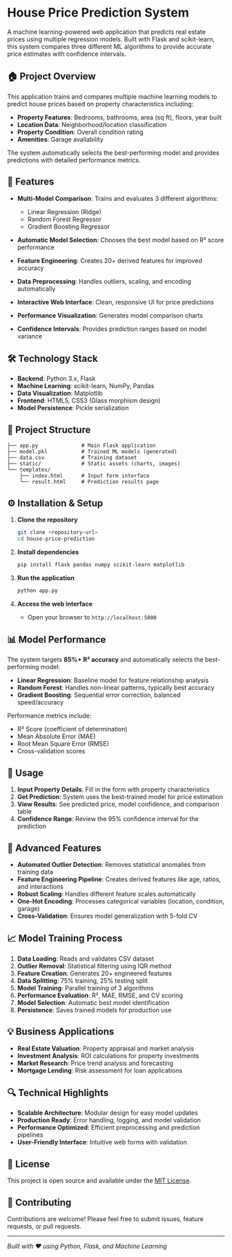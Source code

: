 # House Price Prediction System

A machine learning-powered web application that predicts real estate prices using multiple regression models. Built with Flask and scikit-learn, this system compares three different ML algorithms to provide accurate price estimates with confidence intervals.

## 🏠 Project Overview

This application trains and compares multiple machine learning models to predict house prices based on property characteristics including:

- **Property Features**: Bedrooms, bathrooms, area (sq ft), floors, year built
- **Location Data**: Neighborhood/location classification
- **Property Condition**: Overall condition rating
- **Amenities**: Garage availability

The system automatically selects the best-performing model and provides predictions with detailed performance metrics.

## 🚀 Features

- **Multi-Model Comparison**: Trains and evaluates 3 different algorithms:
  - Linear Regression (Ridge)
  - Random Forest Regressor
  - Gradient Boosting Regressor

- **Automatic Model Selection**: Chooses the best model based on R² score performance
- **Feature Engineering**: Creates 20+ derived features for improved accuracy
- **Data Preprocessing**: Handles outliers, scaling, and encoding automatically
- **Interactive Web Interface**: Clean, responsive UI for price predictions
- **Performance Visualization**: Generates model comparison charts
- **Confidence Intervals**: Provides prediction ranges based on model variance

## 🛠️ Technology Stack

- **Backend**: Python 3.x, Flask
- **Machine Learning**: scikit-learn, NumPy, Pandas
- **Data Visualization**: Matplotlib
- **Frontend**: HTML5, CSS3 (Glass morphism design)
- **Model Persistence**: Pickle serialization

## 📁 Project Structure

```
├── app.py              # Main Flask application
├── model.pkl           # Trained ML models (generated)
├── data.csv            # Training dataset
├── static/             # Static assets (charts, images)
└── templates/
    ├── index.html      # Input form interface
    └── result.html     # Prediction results page
```

## ⚙️ Installation & Setup

1. **Clone the repository**
   ```bash
   git clone <repository-url>
   cd house-price-prediction
   ```

2. **Install dependencies**
   ```bash
   pip install flask pandas numpy scikit-learn matplotlib
   ```

3. **Run the application**
   ```bash
   python app.py
   ```

4. **Access the web interface**
   - Open your browser to `http://localhost:5000`

## 📊 Model Performance

The system targets **85%+ R² accuracy** and automatically selects the best-performing model:

- **Linear Regression**: Baseline model for feature relationship analysis
- **Random Forest**: Handles non-linear patterns, typically best accuracy
- **Gradient Boosting**: Sequential error correction, balanced speed/accuracy

Performance metrics include:
- R² Score (coefficient of determination)
- Mean Absolute Error (MAE)
- Root Mean Square Error (RMSE)
- Cross-validation scores

## 🎯 Usage

1. **Input Property Details**: Fill in the form with property characteristics
2. **Get Prediction**: System uses the best-trained model for price estimation
3. **View Results**: See predicted price, model confidence, and comparison table
4. **Confidence Range**: Review the 95% confidence interval for the prediction

## 🔧 Advanced Features

- **Automated Outlier Detection**: Removes statistical anomalies from training data
- **Feature Engineering Pipeline**: Creates derived features like age, ratios, and interactions
- **Robust Scaling**: Handles different feature scales automatically
- **One-Hot Encoding**: Processes categorical variables (location, condition, garage)
- **Cross-Validation**: Ensures model generalization with 5-fold CV

## 📈 Model Training Process

1. **Data Loading**: Reads and validates CSV dataset
2. **Outlier Removal**: Statistical filtering using IQR method
3. **Feature Creation**: Generates 20+ engineered features
4. **Data Splitting**: 75% training, 25% testing split
5. **Model Training**: Parallel training of 3 algorithms
6. **Performance Evaluation**: R², MAE, RMSE, and CV scoring
7. **Model Selection**: Automatic best model identification
8. **Persistence**: Saves trained models for production use

## 💡 Business Applications

- **Real Estate Valuation**: Property appraisal and market analysis
- **Investment Analysis**: ROI calculations for property investments
- **Market Research**: Price trend analysis and forecasting
- **Mortgage Lending**: Risk assessment for loan applications

## 🔍 Technical Highlights

- **Scalable Architecture**: Modular design for easy model updates
- **Production Ready**: Error handling, logging, and model validation
- **Performance Optimized**: Efficient preprocessing and prediction pipelines
- **User-Friendly Interface**: Intuitive web forms with validation

## 📝 License

This project is open source and available under the [MIT License](LICENSE).

## 🤝 Contributing

Contributions are welcome! Please feel free to submit issues, feature requests, or pull requests.

---

*Built with ❤️ using Python, Flask, and Machine Learning*